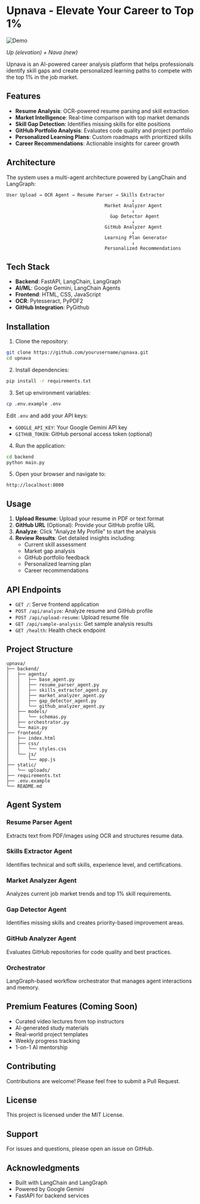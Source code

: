 # Upnava - Elevate Your Career to Top 1%
![Demo](assets/output.gif)

*Up (elevation) + Nava (new)*

Upnava is an AI-powered career analysis platform that helps professionals identify skill gaps and create personalized learning paths to compete with the top 1% in the job market.


## Features

- **Resume Analysis**: OCR-powered resume parsing and skill extraction
- **Market Intelligence**: Real-time comparison with top market demands
- **Skill Gap Detection**: Identifies missing skills for elite positions
- **GitHub Portfolio Analysis**: Evaluates code quality and project portfolio
- **Personalized Learning Plans**: Custom roadmaps with prioritized skills
- **Career Recommendations**: Actionable insights for career growth

## Architecture

The system uses a multi-agent architecture powered by LangChain and LangGraph:

```
User Upload → OCR Agent → Resume Parser → Skills Extractor
                                              ↓
                                    Market Analyzer Agent
                                              ↓
                                      Gap Detector Agent
                                              ↓
                                    GitHub Analyzer Agent
                                              ↓
                                    Learning Plan Generator
                                              ↓
                                    Personalized Recommendations
```

## Tech Stack

- **Backend**: FastAPI, LangChain, LangGraph
- **AI/ML**: Google Gemini, LangChain Agents
- **Frontend**: HTML, CSS, JavaScript
- **OCR**: Pytesseract, PyPDF2
- **GitHub Integration**: PyGithub

## Installation

1. Clone the repository:
```bash
git clone https://github.com/yourusername/upnava.git
cd upnava
```

2. Install dependencies:
```bash
pip install -r requirements.txt
```

3. Set up environment variables:
```bash
cp .env.example .env
```

Edit `.env` and add your API keys:
- `GOOGLE_API_KEY`: Your Google Gemini API key
- `GITHUB_TOKEN`: GitHub personal access token (optional)

4. Run the application:
```bash
cd backend
python main.py
```

5. Open your browser and navigate to:
```
http://localhost:8000
```

## Usage

1. **Upload Resume**: Upload your resume in PDF or text format
2. **GitHub URL** (Optional): Provide your GitHub profile URL
3. **Analyze**: Click "Analyze My Profile" to start the analysis
4. **Review Results**: Get detailed insights including:
   - Current skill assessment
   - Market gap analysis
   - GitHub portfolio feedback
   - Personalized learning plan
   - Career recommendations

## API Endpoints

- `GET /`: Serve frontend application
- `POST /api/analyze`: Analyze resume and GitHub profile
- `POST /api/upload-resume`: Upload resume file
- `GET /api/sample-analysis`: Get sample analysis results
- `GET /health`: Health check endpoint

## Project Structure

```
upnava/
├── backend/
│   ├── agents/
│   │   ├── base_agent.py
│   │   ├── resume_parser_agent.py
│   │   ├── skills_extractor_agent.py
│   │   ├── market_analyzer_agent.py
│   │   ├── gap_detector_agent.py
│   │   └── github_analyzer_agent.py
│   ├── models/
│   │   └── schemas.py
│   ├── orchestrator.py
│   └── main.py
├── frontend/
│   ├── index.html
│   ├── css/
│   │   └── styles.css
│   └── js/
│       └── app.js
├── static/
│   └── uploads/
├── requirements.txt
├── .env.example
└── README.md
```

## Agent System

### Resume Parser Agent
Extracts text from PDF/images using OCR and structures resume data.

### Skills Extractor Agent
Identifies technical and soft skills, experience level, and certifications.

### Market Analyzer Agent
Analyzes current job market trends and top 1% skill requirements.

### Gap Detector Agent
Identifies missing skills and creates priority-based improvement areas.

### GitHub Analyzer Agent
Evaluates GitHub repositories for code quality and best practices.

### Orchestrator
LangGraph-based workflow orchestrator that manages agent interactions and memory.

## Premium Features (Coming Soon)

- Curated video lectures from top instructors
- AI-generated study materials
- Real-world project templates
- Weekly progress tracking
- 1-on-1 AI mentorship

## Contributing

Contributions are welcome! Please feel free to submit a Pull Request.

## License

This project is licensed under the MIT License.

## Support

For issues and questions, please open an issue on GitHub.

## Acknowledgments

- Built with LangChain and LangGraph
- Powered by Google Gemini
- FastAPI for backend services
